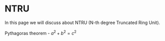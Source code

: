 # NTRU

In this page we will discuss about NTRU (N-th degree Truncated Ring Unit).

Pythagoras theorem - $a^2 + b^2 = c^2$
